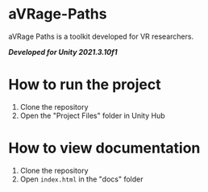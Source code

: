# aVRage-Paths
aVRage Paths is a toolkit developed for VR researchers.

***Developed for Unity 2021.3.10f1*** 
# How to run the project
1. Clone the repository
2. Open the "Project Files" folder in Unity Hub

# How to view documentation
1. Clone the repository
2. Open `index.html` in the "docs" folder
